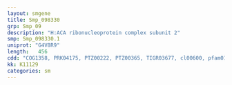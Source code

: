 ```yaml
---
layout: smgene
title: Smp_098330
grp: Smp_09
description: "H:ACA ribonucleoprotein complex subunit 2"
smp: Smp_098330.1
uniprot: "G4V8R9"
length:   456
cdd: "COG1358, PRK04175, PTZ00222, PTZ00365, TIGR03677, cl00600, pfam01248"
kk: K11129
categories: sm
---
```

